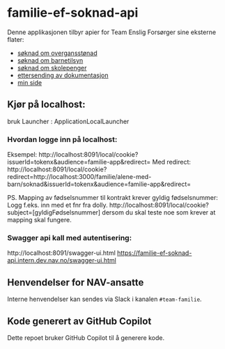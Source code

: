 # familie-ef-soknad-api
Denne applikasjonen tilbyr apier for Team Enslig Forsørger sine eksterne flater:
* [søknad om overgansstønad](https://www.nav.no/familie/alene-med-barn/soknad/)
* [søknad om barnetilsyn](https://www.nav.no/familie/alene-med-barn/soknad/barnetilsyn)
* [søknad om skolepenger](https://www.nav.no/familie/alene-med-barn/soknad/skolepenger)
* [ettersending av dokumentasjon](https://www.nav.no/familie/alene-med-barn/ettersending)
* [min side](https://www.nav.no/familie/alene-med-barn/minside)

## Kjør på localhost: 
bruk Launcher : ApplicationLocalLauncher 

### Hvordan logge inn på localhost:
Eksempel:
http://localhost:8091/local/cookie?issuerId=tokenx&audience=familie-app&redirect=
Med redirect:
http://localhost:8091/local/cookie?redirect=http://localhost:3000/familie/alene-med-barn/soknad&issuerId=tokenx&audience=familie-app&redirect=

PS. Mapping av fødselsnummer til kontrakt krever gyldig fødselsnummer: Logg f.eks. inn med et fnr fra dolly.
http://localhost:8091/local/cookie?subject=[gyldigFødselsnummer] dersom du skal teste noe som krever at mapping skal fungere.   

### Swagger api kall med autentisering: 
http://localhost:8091/swagger-ui.html
https://familie-ef-soknad-api.intern.dev.nav.no/swagger-ui.html

## Henvendelser for NAV-ansatte
Interne henvendelser kan sendes via Slack i kanalen `#team-familie`.

## Kode generert av GitHub Copilot
Dette repoet bruker GitHub Copilot til å generere kode.